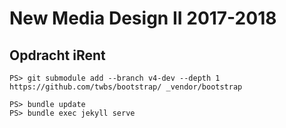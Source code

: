 New Media Design II 2017-2018
=============================

Opdracht iRent
--------------

```
PS> git submodule add --branch v4-dev --depth 1 https://github.com/twbs/bootstrap/ _vendor/bootstrap
```

```
PS> bundle update
PS> bundle exec jekyll serve
```